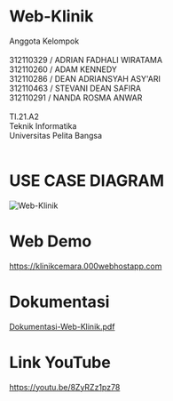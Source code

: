 # Web-Klinik
Anggota Kelompok<br><br>
312110329 / ADRIAN FADHALI WIRATAMA<br>
312110260 / ADAM KENNEDY<br>
312110286 / DEAN ADRIANSYAH ASY'ARI<br>
312110463 / STEVANI DEAN SAFIRA<br>
312110291 / NANDA ROSMA ANWAR<br><br>
TI.21.A2<br>
Teknik Informatika<br>
Universitas Pelita Bangsa<br><br>
# USE CASE DIAGRAM
![Web-Klinik](https://github.com/ryanzinx/Web-Klinik/assets/92358422/aef6180e-6f14-4a12-8bf3-5b716db0f598)
# Web Demo
https://klinikcemara.000webhostapp.com
# Dokumentasi
[Dokumentasi-Web-Klinik.pdf](https://github.com/ryanzinx/Web-Klinik/files/11988646/Dokumentasi-Web-Klinik.pdf)
# Link YouTube
https://youtu.be/8ZyRZz1pz78
